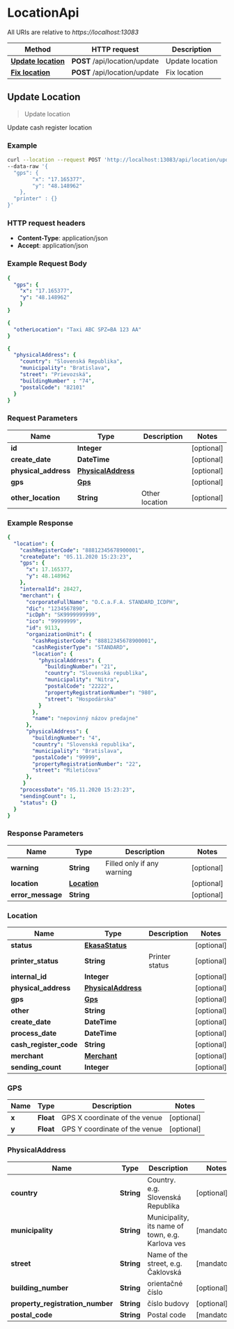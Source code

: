 # LocationApi

All URIs are relative to *https://localhost:13083*

Method | HTTP request | Description
------------- | ------------- | -------------
[**Update location**](LocationApiUpdate.md#UpdateLocation) | **POST** /api/location/update | Update location
[**Fix location**](LocationApiFix.md#FixLocation) | **POST** /api/location/update | Fix location

## Update Location

> Update location

Update cash register location

### Example

```bash
curl --location --request POST 'http://localhost:13083/api/location/update' \
--data-raw '{
  "gps": {
		"x": "17.165377",
		"y": "48.148962"
	},
  "printer" : {}
}'
```

### HTTP request headers

- **Content-Type**: application/json
- **Accept**: application/json

### Example Request Body

```yaml
{
  "gps": {
    "x": "17.165377",
    "y": "48.148962"
	}
}
```

```yaml
{
  "otherLocation": "Taxi ABC SPZ=BA 123 AA"
}
```

```yaml
{
  "physicalAddress": {
    "country": "Slovenská Republika",
    "municipality": "Bratislava",
    "street": "Prievozská",
    "buildingNumber" : "74",
    "postalCode": "82101"
  }
}
```

### Request Parameters

Name | Type | Description | Notes
------------ | ------------- | ------------- | -------------
**id** | **Integer** |  | [optional] 
**create_date** | **DateTime** |  | [optional] 
**physical_address** | [**PhysicalAddress**](LocationApiUpdate.md#PhysicalAddress) |  | [optional] 
**gps** | [**Gps**](LocationApiUpdate.md#Gps) |  | [optional] 
**other_location** | **String** | Other location | [optional] 

### Example Response

```yaml
{
  "location": {
    "cashRegisterCode": "88812345678900001",
    "createDate": "05.11.2020 15:23:23",
    "gps": {
      "x": 17.165377,
      "y": 48.148962
    },
    "internalId": 28427,
    "merchant": {
      "corporateFullName": "O.C.a.F.A. STANDARD_ICDPH",
      "dic": "1234567890",
      "icDph": "SK9999999999",
      "ico": "99999999",
      "id": 9113,
      "organizationUnit": {
        "cashRegisterCode": "88812345678900001",
        "cashRegisterType": "STANDARD",
        "location": {
          "physicalAddress": {
            "buildingNumber": "21",
            "country": "Slovenská republika",
            "municipality": "Nitra",
            "postalCode": "22222",
            "propertyRegistrationNumber": "980",
            "street": "Hospodárska"
          }
        },
        "name": "nepovinný názov predajne"
      },
      "physicalAddress": {
        "buildingNumber": "4",
        "country": "Slovenská republika",
        "municipality": "Bratislava",
        "postalCode": "99999",
        "propertyRegistrationNumber": "22",
        "street": "Miletičova"
      },
     }
    "processDate": "05.11.2020 15:23:23",
    "sendingCount": 1,
    "status": {}
  }
}
```

### Response Parameters

Name | Type | Description | Notes
------------ | ------------- | ------------- | -------------
**warning** | **String** | Filled only if any warning | [optional] 
**location** | [**Location**](LocationApiUpdate.md#Location) |  | [optional] 
**error_message** | **String** |  | [optional] 

### Location

Name | Type | Description | Notes
------------ | ------------- | ------------- | -------------
**status** | [**EkasaStatus**](EkasaStatus.md) |  | [optional] 
**printer_status** | **String** | Printer status | [optional] 
**internal_id** | **Integer** |  | [optional] 
**physical_address** | [**PhysicalAddress**](LocationApiFix.md#PhysicalAddress) |  | [optional] 
**gps** | [**Gps**](LocationApiFix.md#Gps) |  | [optional] 
**other** | **String** |  | [optional] 
**create_date** | **DateTime** |  | [optional] 
**process_date** | **DateTime** |  | [optional] 
**cash_register_code** | **String** |  | [optional] 
**merchant** | [**Merchant**](MerchantApiGet.md#Merchant) |  | [optional] 
**sending_count** | **Integer** |  | [optional] 

### GPS

Name | Type | Description | Notes
------------ | ------------- | ------------- | -------------
**x** | **Float** | GPS X coordinate of the venue | [optional] 
**y** | **Float** | GPS Y coordinate of the venue | [optional] 

### PhysicalAddress

Name | Type | Description | Notes
------------ | ------------- | ------------- | -------------
**country** | **String** | Country. e.g. Slovenská Republika | [optional] 
**municipality** | **String** | Municipality, its name of town, e.g. Karlova ves | [mandatory] 
**street** | **String** | Name of the street, e.g. Čaklovská | [mandatory] 
**building_number** | **String** | orientačné číslo | [optional] 
**property_registration_number** | **String** | číslo budovy | [optional] 
**postal_code** | **String** | Postal code | [mandatory] 